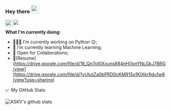 ### Hey there <img src="https://media.giphy.com/media/hvRJCLFzcasrR4ia7z/giphy.gif" width="25px">


<a href="https://www.linkedin.com/in/sai-karthik-vyas-akondi-83b46034/">
  <img align="left" alt="Vyas's LinkedIN" width="22px" src="https://raw.githubusercontent.com/peterthehan/peterthehan/master/assets/linkedin.svg" />
  </a>


![](https://komarev.com/ghpvc/?username=askvyas)
<br />

**What I'm currently doing:**

- 👨🏽‍💻 I’m currently working on Python  :wink:;
- 🌱 I’m currently learning  Machine Learning; 
- 💬 Open for Collaborations;
- 📝[Resume](https://drive.google.com/file/d/16_Qn7oXIXxuns884nHi1pnYNLGkJ7BRG/view](https://drive.google.com/file/d/1yUtutZa0bPRD0cKM915o1KIXkr9du1w8/view?usp=sharing)

📈 My GitHub Stats

![ASKV's github stats](https://github-readme-stats.vercel.app/api?username=askvyas&show_icons=true&theme=radical)
